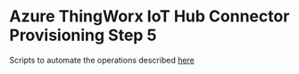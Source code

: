 # Azure ThingWorx IoT Hub Connector Provisioning Step 5
Scripts to automate the operations described [here](http://support.ptc.com/help/thingworx/azure_connector_scm/en/#page/thingworx_scm_azure%2Fazure_connector%2Fc_azure_connector_create_azure_entities_in_thingworx.html%23 "Step 5. Create Azure IoT Entities in ThingWorx Composer")
